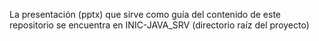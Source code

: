 La presentación (pptx) que sirve como guía del contenido de este repositorio se encuentra en INIC-JAVA_SRV (directorio raíz del proyecto)
